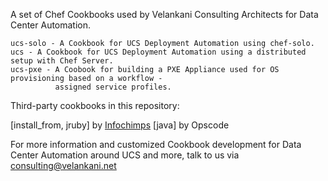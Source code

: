 A set of Chef Cookbooks used by Velankani Consulting Architects for Data Center Automation.

	ucs-solo - A Cookbook for UCS Deployment Automation using chef-solo.
	ucs - A Cookbook for UCS Deployment Automation using a distributed setup with Chef Server.
	ucs-pxe - A Coobook for building a PXE Appliance used for OS provisioning based on a workflow - 
			  assigned service profiles.

Third-party cookbooks in this repository:

[install_from, jruby] by [Infochimps](https://github.com/infochimps-labs/ironfan-pantry)
[java] by Opscode

For more information and customized Cookbook development for Data Center Automation around UCS and more, 
talk to us via consulting@velankani.net

